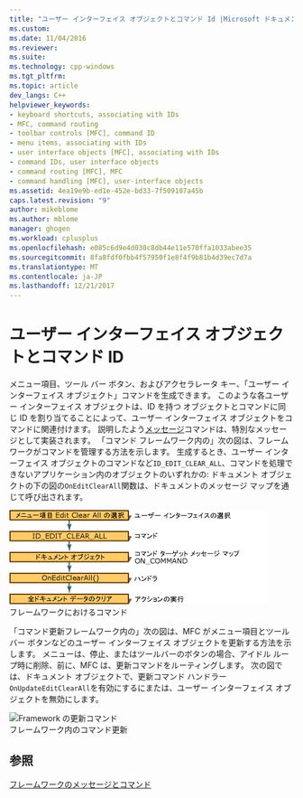 ```yaml
---
title: "ユーザー インターフェイス オブジェクトとコマンド Id |Microsoft ドキュメント"
ms.custom: 
ms.date: 11/04/2016
ms.reviewer: 
ms.suite: 
ms.technology: cpp-windows
ms.tgt_pltfrm: 
ms.topic: article
dev_langs: C++
helpviewer_keywords:
- keyboard shortcuts, associating with IDs
- MFC, command routing
- toolbar controls [MFC], command ID
- menu items, associating with IDs
- user interface objects [MFC], associating with IDs
- command IDs, user interface objects
- command routing [MFC], MFC
- command handling [MFC], user-interface objects
ms.assetid: 4ea19e9b-ed1e-452e-bd33-7f509107a45b
caps.latest.revision: "9"
author: mikeblome
ms.author: mblome
manager: ghogen
ms.workload: cplusplus
ms.openlocfilehash: e085c6d9e4d030c8db44e11e570ffa1033abee35
ms.sourcegitcommit: 8fa8fdf0fbb4f57950f1e8f4f9b81b4d39ec7d7a
ms.translationtype: MT
ms.contentlocale: ja-JP
ms.lasthandoff: 12/21/2017
---
```

# <a name="user-interface-objects-and-command-ids"></a>ユーザー インターフェイス オブジェクトとコマンド ID
メニュー項目、ツール バー ボタン、およびアクセラレータ キー、「ユーザー インターフェイス オブジェクト」コマンドを生成できます。 このような各ユーザー インターフェイス オブジェクトは、ID を持つ オブジェクトとコマンドに同じ ID を割り当てることによって、ユーザー インターフェイス オブジェクトをコマンドに関連付けます。 説明したよう[メッセージ](../mfc/messages.md)コマンドは、特別なメッセージとして実装されます。 「コマンド フレームワーク内の」次の図は、フレームワークがコマンドを管理する方法を示します。 生成するとき、ユーザー インターフェイス オブジェクトのコマンドなど`ID_EDIT_CLEAR_ALL`、コマンドを処理できないアプリケーション内のオブジェクトのいずれかの: ドキュメント オブジェクトの下の図の`OnEditClearAll`関数は、ドキュメントのメッセージ マップを通じて呼び出されます。  
  
 ![フレームワークにおけるコマンド](../mfc/media/vc385p1.gif "vc385p1")  
フレームワークにおけるコマンド  
  
 「コマンド更新フレームワーク内の」次の図は、MFC がメニュー項目とツール バー ボタンなどのユーザー インターフェイス オブジェクトを更新する方法を示します。 メニューは、停止、またはツールバーのボタンの場合、アイドル ループ時に削除、前に、MFC は、更新コマンドをルーティングします。 次の図では、ドキュメント オブジェクトで、更新コマンド ハンドラー`OnUpdateEditClearAll`を有効にするにまたは、ユーザー インターフェイス オブジェクトを無効にします。  
  
 ![Framework の更新コマンド](../mfc/media/vc385p2.png "vc385p2")  
フレームワーク内のコマンド更新  
  
## <a name="see-also"></a>参照  
 [フレームワークのメッセージとコマンド](../mfc/messages-and-commands-in-the-framework.md)

